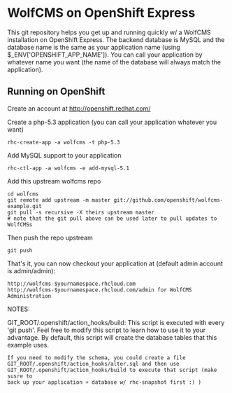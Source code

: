 WolfCMS on OpenShift Express
============================

This git repository helps you get up and running quickly w/ a WolfCMS installation
on OpenShift Express.  The backend database is MySQL and the database name is the 
same as your application name (using $_ENV['OPENSHIFT_APP_NAME']).  You can call
your application by whatever name you want (the name of the database will always
match the application).


Running on OpenShift
----------------------------

Create an account at http://openshift.redhat.com/

Create a php-5.3 application (you can call your application whatever you want)

    rhc-create-app -a wolfcms -t php-5.3

Add MySQL support to your application

    rhc-ctl-app -a wolfcms -e add-mysql-5.1

Add this upstream wolfcms repo

    cd wolfcms
    git remote add upstream -m master git://github.com/openshift/wolfcms-example.git
    git pull -s recursive -X theirs upstream master
    # note that the git pull above can be used later to pull updates to WolfCMSs
    
Then push the repo upstream

    git push

That's it, you can now checkout your application at (default admin account is admin/admin):

    http://wolfcms-$yournamespace.rhcloud.com
    http://wolfcms-$yournamespace.rhcloud.com/admin for WolfCMS Administration



NOTES:

GIT_ROOT/.openshift/action_hooks/build:
    This script is executed with every 'git push'.  Feel free to modify this script
    to learn how to use it to your advantage.  By default, this script will create
    the database tables that this example uses.

    If you need to modify the schema, you could create a file 
    GIT_ROOT/.openshift/action_hooks/alter.sql and then use
    GIT_ROOT/.openshift/action_hooks/build to execute that script (make susre to
    back up your application + database w/ rhc-snapshot first :) )

